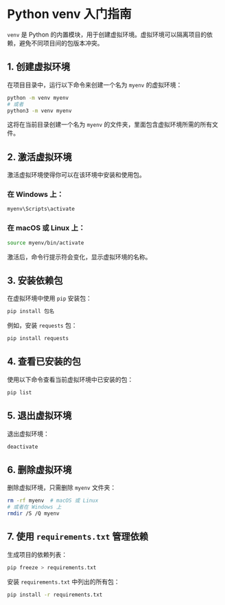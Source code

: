 
# Python venv 入门指南

`venv` 是 Python 的内置模块，用于创建虚拟环境。虚拟环境可以隔离项目的依赖，避免不同项目间的包版本冲突。

## 1. 创建虚拟环境

在项目目录中，运行以下命令来创建一个名为 `myenv` 的虚拟环境：

```bash
python -m venv myenv
# 或者
python3 -m venv myenv
```

这将在当前目录创建一个名为 `myenv` 的文件夹，里面包含虚拟环境所需的所有文件。

## 2. 激活虚拟环境

激活虚拟环境使得你可以在该环境中安装和使用包。

### 在 Windows 上：

```bash
myenv\Scripts\activate
```

### 在 macOS 或 Linux 上：

```bash
source myenv/bin/activate
```

激活后，命令行提示符会变化，显示虚拟环境的名称。

## 3. 安装依赖包

在虚拟环境中使用 `pip` 安装包：

```bash
pip install 包名
```

例如，安装 `requests` 包：

```bash
pip install requests
```

## 4. 查看已安装的包

使用以下命令查看当前虚拟环境中已安装的包：

```bash
pip list
```

## 5. 退出虚拟环境

退出虚拟环境：

```bash
deactivate
```

## 6. 删除虚拟环境

删除虚拟环境，只需删除 `myenv` 文件夹：

```bash
rm -rf myenv  # macOS 或 Linux
# 或者在 Windows 上
rmdir /S /Q myenv
```

## 7. 使用 `requirements.txt` 管理依赖

生成项目的依赖列表：

```bash
pip freeze > requirements.txt
```

安装 `requirements.txt` 中列出的所有包：

```bash
pip install -r requirements.txt
```
